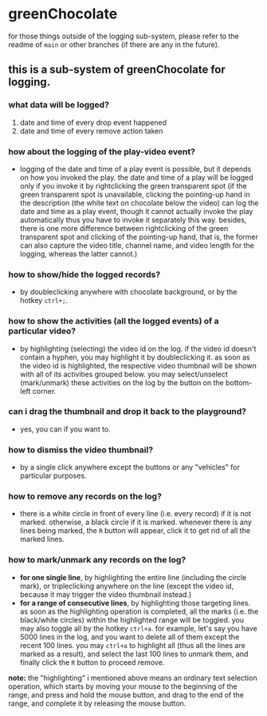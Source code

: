 # greenChocolate
for those things outside of the logging sub-system, please refer to the readme of `main` or other branches (if there are any in the future).

## this is a sub-system of greenChocolate for logging.

### what data will be logged?
1. date and time of every drop event happened
2. date and time of every remove action taken

### how about the logging of the play-video event?
- logging of the date and time of a play event is possible, but it depends on how you invoked the play. the date and time of a play will be logged only if you invoke it by rightclicking the green transparent spot (if the green transparent spot is unavailable, clicking the pointing-up hand in the description (the white text on chocolate below the video) can log the date and time as a play event, though it cannot actually invoke the play automatically thus you have to invoke it separately this way. besides, there is one more difference between rightclicking of the green transparent spot and clicking of the pointing-up hand, that is, the former can also capture the video title, channel name, and video length for the logging, whereas the latter cannot.)

### how to show/hide the logged records?
- by doubleclicking anywhere with chocolate background, or by the hotkey `ctrl+;`.

### how to show the activities (all the logged events) of a particular video?
- by highlighting (selecting) the video id on the log. if the video id doesn't contain a hyphen, you may highlight it by doubleclicking it. as soon as the video id is highlighted, the respective video thumbnail will be shown with all of its activities grouped below. you may select/unselect (mark/unmark) these activities on the log by the button on the bottom-left corner.

### can i drag the thumbnail and drop it back to the playground?
- yes, you can if you want to.

### how to dismiss the video thumbnail?
- by a single click anywhere except the buttons or any "vehicles" for particular purposes.

### how to remove any records on the log?
- there is a white circle in front of every line (i.e. every record) if it is not marked. otherwise, a black circle if it is marked. whenever there is any lines being marked, the `R` button will appear, click it to get rid of all the marked lines.

### how to mark/unmark any records on the log?
- **for one single line**, by highlighting the entire line (including the circle mark), or tripleclicking anywhere on the line (except the video id, because it may trigger the video thumbnail instead.)
- **for a range of consecutive lines**, by highlighting those targeting lines. as soon as the highlighting operation is completed, all the marks (i.e. the black/white circles) within the highlighted range will be toggled. you may also toggle all by the hotkey `ctrl+a`. for example, let's say you have 5000 lines in the log, and you want to delete all of them except the recent 100 lines. you may `ctrl+a` to highlight all (thus all the lines are marked as a result), and select the last 100 lines to unmark them, and finally click the `R` button to proceed remove.

**note:** the "highlighting" i mentioned above means an ordinary text selection operation, which starts by moving your mouse to the beginning of the range, and press and hold the mouse button, and drag to the end of the range, and complete it by releasing the mouse button.
